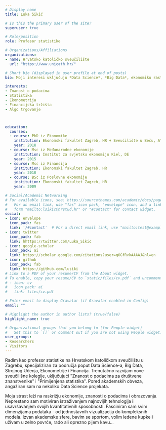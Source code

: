 ```yaml
---
# Display name
title: Luka Šikić

# Is this the primary user of the site?
superuser: true

# Role/position
role: Profesor statistike

# Organizations/Affiliations
organizations:
- name: Hrvatsko katoličko sveučilište
  url: "https://www.unicath.hr/"

# Short bio (displayed in user profile at end of posts)
bio: Moji interesi uključuju *Data Science*, *Big Data*, ekonomiku rasta, ekonometriju i primjenjene kvantitativne metode.

interests:
- Znanost o podacima
- Statistika
- Ekonometrija
- Financijska tržišta
- Algo trgovanje



education:
  courses:
  - course: PhD iz Ekonomike
    institution: Ekonomski fakultet Zagreb, HR + Sveučilište u Beču, AT
    year: 2018
  - course: Msc iz Međunarodne ekonomije
    institution: Institut za svjetsku ekonomiju Kiel, DE 
    year: 2015
  - course: Msc iz Financija
    institution: Ekonomski fakultet Zagreb, HR 
    year: 2010
  - course: BSc iz Poslovne ekonomije 
    institution: Ekonomski fakultet Zagreb, HR
    year: 2009

# Social/Academic Networking
# For available icons, see: https://sourcethemes.com/academic/docs/page-builder/#icons
#   For an email link, use "fas" icon pack, "envelope" icon, and a link in the
#   form "mailto:lsikic@hrstud.hr" or "#contact" for contact widget.
social:
- icon: envelope
  icon_pack: fas
  link: '/#contact'  # For a direct email link, use "mailto:test@example.org".
- icon: twitter
  icon_pack: fab
  link: hhttps://twitter.com/Luka_Sikic
- icon: google-scholar
  icon_pack: ai
  link: https://scholar.google.com/citations?user=qOGfRvkAAAAJ&hl=en
- icon: github
  icon_pack: fab
  link: https://github.com/lusiki
# Link to a PDF of your resume/CV from the About widget.
# To enable, copy your resume/CV to `static/files/cv.pdf` and uncomment the lines below.
# - icon: cv
#   icon_pack: ai
#   link: files/cv.pdf

# Enter email to display Gravatar (if Gravatar enabled in Config)
email: ""

# Highlight the author in author lists? (true/false)
highlight_name: true

# Organizational groups that you belong to (for People widget)
#   Set this to `[]` or comment out if you are not using People widget.
user_groups:
- Researchers
- Visitors
---
```

Radim kao profesor statistike na Hrvatskom katoličkom sveučilištu u Zagrebu, specijaliziran za područja poput Data Science-a, Big Data, Strojnog Učenja, Ekonometrije i Financija. Trenutačno razvijam nove sveučilišne kolegije, uključujući "Znanost o podacima za društvene znanstvenike" i "Primijenjena statistika". Pored akademskih obveza, angažiran sam na nekoliko Data Science projekata.

Moja strast leži na raskrižju ekonomije, znanosti o podacima i obrazovanja. Neprestano sam motiviran istraživanjem najnovijih tehnologija i usavršavanjem svojih kvantitativnih sposobnosti. Fasciniran sam svim dimenzijama podataka - od jednostavnih vizualizacija do kompleksnih modela. Izvan akademske sfere, bavim se sportom,  volim ledene kupke i uživam u zelno povrće, rado ali oprezno pijem kavu...
